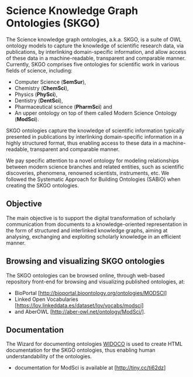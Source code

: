 # Science Knowledge Graph Ontologies (SKGO)
The Science knowledge graph ontologies, a.k.a. SKGO, is a suite of OWL ontology models to capture the knowledge of scientific research data, via publications, by interlinking domain-specific information, and allow access of these data in a machine-readable, transparent and comparable manner.
Currently, SKGO comprises five ontologies for scientific work in various fields of science, including:
- Computer Science (**SemSur**), 
- Chemistry (**ChemSci**), 
- Physics (**PhySci**), 
- Dentistry (**DentSci**),  
- Pharmaceutical science (**PharmSci**) and 
- An upper ontology on top of them called Modern Science Ontology (**ModSci**).

SKGO ontologies capture the knowledge of scientific information typically presented in publications by interlinking domain-specific information in a highly structured format, thus enabling access to these data in a machine-readable, transparent and comparable manner.

We pay specific attention to a novel ontology for modeling relationships between modern science branches and related entities, such as scientific discoveries, phenomena, renowned scientists, instruments, etc.
We followed the Systematic Approach for Building Ontologies (SABiO) when creating the SKGO ontologies.

## Objective
The main objective is to support the digital transformation of scholarly communication from documents to a knowledge-oriented representation in the form of structured and interlinked knowledge graphs, aiming at analysing, exchanging and exploiting scholarly knowledge in an efficient manner.

## Browsing and visualizing SKGO ontologies 
The SKGO ontologies can be browsed online, through web-based repository front-end for browsing and visualizing published ontologies, at:
- BioPortal [http://bioportal.bioontology.org/ontologies/MODSCI]
- Linked Open Vocabularies [https://lov.linkeddata.es/dataset/lov/vocabs/modsci]
- and AberOWL [http://aber-owl.net/ontology/ModSci/].

## Documentation
The Wizard for documenting ontologies [WIDOCO](https://github.com/dgarijo/Widoco) is used to create HTML documentation for the SKGO ontologies, thus enabling human understandability of the ontologies.
- documentation for ModSci is available at [http://tiny.cc/ti62dz]
